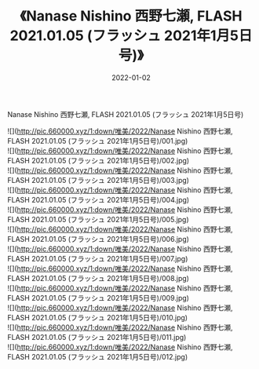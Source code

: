 ﻿---
layout: post
title:  《Nanase Nishino 西野七瀬, FLASH 2021.01.05 (フラッシュ 2021年1月5日号)》
date:   2022-01-02
img: http://pic.660000.xyz/1:down/唯美/2022/Nanase Nishino 西野七瀬, FLASH 2021.01.05 (フラッシュ 2021年1月5日号)/000.jpg
categories: [美女, 清纯, 唯美]
---

Nanase Nishino 西野七瀬, FLASH 2021.01.05 (フラッシュ 2021年1月5日号)

  ![](http://pic.660000.xyz/1:down/唯美/2022/Nanase Nishino 西野七瀬, FLASH 2021.01.05 (フラッシュ 2021年1月5日号)/001.jpg) <br> ![](http://pic.660000.xyz/1:down/唯美/2022/Nanase Nishino 西野七瀬, FLASH 2021.01.05 (フラッシュ 2021年1月5日号)/002.jpg) <br> ![](http://pic.660000.xyz/1:down/唯美/2022/Nanase Nishino 西野七瀬, FLASH 2021.01.05 (フラッシュ 2021年1月5日号)/003.jpg) <br> ![](http://pic.660000.xyz/1:down/唯美/2022/Nanase Nishino 西野七瀬, FLASH 2021.01.05 (フラッシュ 2021年1月5日号)/004.jpg) <br> ![](http://pic.660000.xyz/1:down/唯美/2022/Nanase Nishino 西野七瀬, FLASH 2021.01.05 (フラッシュ 2021年1月5日号)/005.jpg) <br> ![](http://pic.660000.xyz/1:down/唯美/2022/Nanase Nishino 西野七瀬, FLASH 2021.01.05 (フラッシュ 2021年1月5日号)/006.jpg) <br> ![](http://pic.660000.xyz/1:down/唯美/2022/Nanase Nishino 西野七瀬, FLASH 2021.01.05 (フラッシュ 2021年1月5日号)/007.jpg) <br> ![](http://pic.660000.xyz/1:down/唯美/2022/Nanase Nishino 西野七瀬, FLASH 2021.01.05 (フラッシュ 2021年1月5日号)/008.jpg) <br> ![](http://pic.660000.xyz/1:down/唯美/2022/Nanase Nishino 西野七瀬, FLASH 2021.01.05 (フラッシュ 2021年1月5日号)/009.jpg) <br> ![](http://pic.660000.xyz/1:down/唯美/2022/Nanase Nishino 西野七瀬, FLASH 2021.01.05 (フラッシュ 2021年1月5日号)/010.jpg) <br> ![](http://pic.660000.xyz/1:down/唯美/2022/Nanase Nishino 西野七瀬, FLASH 2021.01.05 (フラッシュ 2021年1月5日号)/011.jpg) <br> ![](http://pic.660000.xyz/1:down/唯美/2022/Nanase Nishino 西野七瀬, FLASH 2021.01.05 (フラッシュ 2021年1月5日号)/012.jpg) <br>